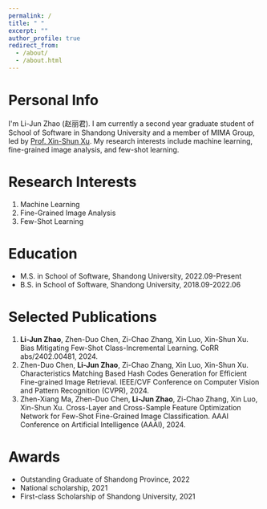```yaml
---
permalink: /
title: " "
excerpt: ""
author_profile: true
redirect_from: 
  - /about/
  - /about.html
---
```


Personal Info
======
I'm Li-Jun Zhao (赵丽君). I am currently a second year graduate student of School of Software in Shandong University and a member of MIMA Group, led by [Prof. Xin-Shun Xu](https://faculty.sdu.edu.cn/xuxinshun/zh_CN/index.htm). My research interests include machine learning, fine-grained image analysis, and few-shot learning.



Research Interests
======
1. Machine Learning
2. Fine-Grained Image Analysis
3. Few-Shot Learning

Education
=====
* M.S. in School of Software, Shandong University, 2022.09-Present
* B.S. in School of Software, Shandong University, 2018.09-2022.06



Selected Publications
======
1. **Li-Jun Zhao**, Zhen-Duo Chen, Zi-Chao Zhang, Xin Luo, Xin-Shun Xu. Bias Mitigating Few-Shot Class-Incremental Learning. CoRR abs/2402.00481, 2024.
1.  Zhen-Duo Chen, **Li-Jun Zhao**, Zi-Chao Zhang, Xin Luo, Xin-Shun Xu. Characteristics Matching Based Hash Codes Generation for Efficient Fine-grained Image Retrieval.  IEEE/CVF Conference on Computer Vision and Pattern Recognition (CVPR), 2024.
1. Zhen-Xiang Ma, Zhen-Duo Chen, **Li-Jun Zhao**, Zi-Chao Zhang, Xin Luo, Xin-Shun Xu. Cross-Layer and Cross-Sample Feature Optimization Network for Few-Shot Fine-Grained Image Classification. AAAI Conference on Artificial Intelligence (AAAI), 2024.


Awards
======
* Outstanding Graduate of Shandong Province, 2022
* National scholarship, 2021
* First-class Scholarship of Shandong University, 2021
